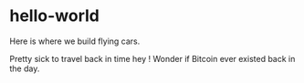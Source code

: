 # hello-world
Here is where we build flying cars.

Pretty sick to travel back in time hey !
Wonder if Bitcoin ever existed back in the day.
